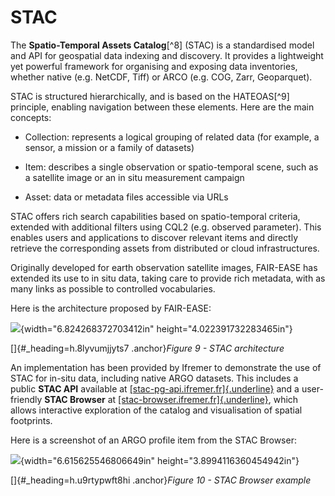 # STAC

The **Spatio-Temporal Assets Catalog**[^8] (STAC) is a standardised
model and API for geospatial data indexing and discovery. It provides a
lightweight yet powerful framework for organising and exposing data
inventories, whether native (e.g. NetCDF, Tiff) or ARCO (e.g. COG, Zarr,
Geoparquet).

STAC is structured hierarchically, and is based on the HATEOAS[^9]
principle, enabling navigation between these elements. Here are the main
concepts:

- Collection: represents a logical grouping of related data (for
  example, a sensor, a mission or a family of datasets)

- Item: describes a single observation or spatio-temporal scene, such as
  a satellite image or an in situ measurement campaign

- Asset: data or metadata files accessible via URLs

STAC offers rich search capabilities based on spatio-temporal criteria,
extended with additional filters using CQL2 (e.g. observed parameter).
This enables users and applications to discover relevant items and
directly retrieve the corresponding assets from distributed or cloud
infrastructures.

Originally developed for earth observation satellite images, FAIR-EASE
has extended its use to in situ data, taking care to provide rich
metadata, with as many links as possible to controlled vocabularies.

Here is the architecture proposed by FAIR-EASE:

![](media/image37.png){width="6.824268372703412in"
height="4.022391732283465in"}

[]{#_heading=h.8lyvumjjyts7 .anchor}*Figure 9 - STAC architecture*

An implementation has been provided by Ifremer to demonstrate the use of
STAC for in-situ data, including native ARGO datasets. This includes a
public **STAC API** available at
[[stac-pg-api.ifremer.fr]{.underline}](https://stac-pg-api.ifremer.fr/)
and a user-friendly **STAC Browser** at
[[stac-browser.ifremer.fr]{.underline}](https://stac-browser.ifremer.fr/?.language=fr),
which allows interactive exploration of the catalog and visualisation of
spatial footprints.

Here is a screenshot of an ARGO profile item from the STAC Browser:

![](media/image35.png){width="6.615625546806649in"
height="3.8994116360454942in"}

[]{#_heading=h.u9rtypwft8hi .anchor}*Figure 10 - STAC Browser example*